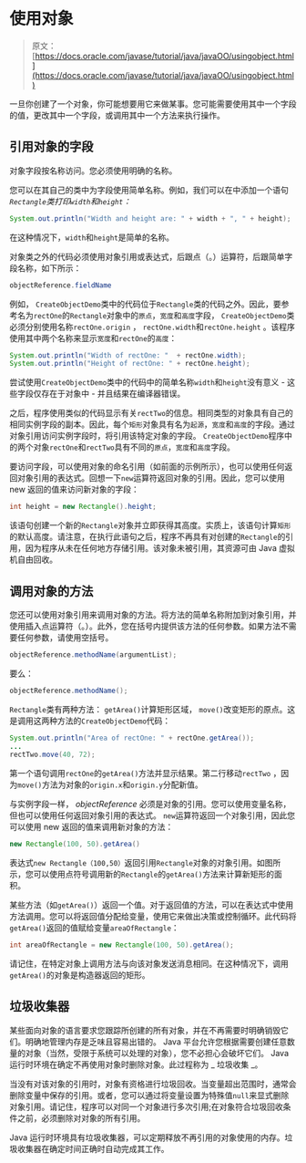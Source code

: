 # 使用对象

> 原文： [https://docs.oracle.com/javase/tutorial/java/javaOO/usingobject.html](https://docs.oracle.com/javase/tutorial/java/javaOO/usingobject.html)

一旦你创建了一个对象，你可能想要用它来做某事。您可能需要使用其中一个字段的值，更改其中一个字段，或调用其中一个方法来执行操作。

## 引用对象的字段

对象字段按名称访问。您必须使用明确的名称。

您可以在其自己的类中为字段使用简单名称。例如，我们可以在中添加一个语句 _`Rectangle`类打印`width`和`height`：_

```java
System.out.println("Width and height are: " + width + ", " + height);

```

在这种情况下，`width`和`height`是简单的名称。

对象类之外的代码必须使用对象引用或表达式，后跟点（。）运算符，后跟简单字段名称，如下所示：

```java
objectReference.fieldName

```

例如， `CreateObjectDemo`类中的代码位于`Rectangle`类的代码之外。因此，要参考名为`rectOne`的`Rectangle`对象中的`原点`，`宽度`和`高度`字段， `CreateObjectDemo`类必须分别使用名称`rectOne.origin` ， `rectOne.width`和`rectOne.height` 。该程序使用其中两个名称来显示`宽度`和`rectOne`的`高度`：

```java
System.out.println("Width of rectOne: "  + rectOne.width);
System.out.println("Height of rectOne: " + rectOne.height);

```

尝试使用`CreateObjectDemo`类中的代码中的简单名称`width`和`height`没有意义 - 这些字段仅存在于对象中 - 并且结果在编译器错误。

之后，程序使用类似的代码显示有关`rectTwo`的信息。相同类型的对象具有自己的相同实例字段的副本。因此，每个`矩形`对象具有名为`起源`，`宽度`和`高度`的字段。通过对象引用访问实例字段时，将引用该特定对象的字段。 `CreateObjectDemo`程序中的两个对象`rectOne`和`rectTwo`具有不同的`原点`，`宽度`和`高度`字段。

要访问字段，可以使用对象的命名引用（如前面的示例所示），也可以使用任何返回对象引用的表达式。回想一下`new`运算符返回对象的引用。因此，您可以使用 new 返回的值来访问新对象的字段：

```java
int height = new Rectangle().height;

```

该语句创建一个新的`Rectangle`对象并立即获得其高度。实质上，该语句计算`矩形`的默认高度。请注意，在执行此语句之后，程序不再具有对创建的`Rectangle`的引用，因为程序从未在任何地方存储引用。该对象未被引用，其资源可由 Java 虚拟机自由回收。

## 调用对象的方法

您还可以使用对象引用来调用对象的方法。将方法的简单名称附加到对象引用，并使用插入点运算符（。）。此外，您在括号内提供该方法的任何参数。如果方法不需要任何参数，请使用空括号。

```java
objectReference.methodName(argumentList);

```

要么：

```java
objectReference.methodName();

```

`Rectangle`类有两种方法： `getArea()`计算矩形区域， `move()`改变矩形的原点。这是调用这两种方法的`CreateObjectDemo`代码：

```java
System.out.println("Area of rectOne: " + rectOne.getArea());
...
rectTwo.move(40, 72);

```

第一个语句调用`rectOne`的`getArea()`方法并显示结果。第二行移动`rectTwo` ，因为`move()`方法为对象的`origin.x`和`origin.y`分配新值。

与实例字段一样， _objectReference_ 必须是对象的引用。您可以使用变量名称，但也可以使用任何返回对象引用的表达式。 `new`运算符返回一个对象引用，因此您可以使用 new 返回的值来调用新对象的方法：

```java
new Rectangle(100, 50).getArea()

```

表达式`new Rectangle（100,50）`返回引用`Rectangle`对象的对象引用。如图所示，您可以使用点符号调用新的`Rectangle`的`getArea()`方法来计算新矩形的面积。

某些方法（如`getArea()`）返回一个值。对于返回值的方法，可以在表达式中使用方法调用。您可以将返回值分配给变量，使用它来做出决策或控制循环。此代码将`getArea()`返回的值赋给变量`areaOfRectangle`：

```java
int areaOfRectangle = new Rectangle(100, 50).getArea();

```

请记住，在特定对象上调用方法与向该对象发送消息相同。在这种情况下，调用`getArea()`的对象是构造器返回的矩形。

## 垃圾收集器

某些面向对象的语言要求您跟踪所创建的所有对象，并在不再需要时明确销毁它们。明确地管理内存是乏味且容易出错的。 Java 平台允许您根据需要创建任意数量的对象（当然，受限于系统可以处理的对象），您不必担心会破坏它们。 Java 运行时环境在确定不再使用对象时删除对象。此过程称为 _ 垃圾收集 _。

当没有对该对象的引用时，对象有资格进行垃圾回收。当变量超出范围时，通常会删除变量中保存的引用。或者，您可以通过将变量设置为特殊值`null`来显式删除对象引用。请记住，程序可以对同一个对象进行多次引用;在对象符合垃圾回收条件之前，必须删除对对象的所有引用。

Java 运行时环境具有垃圾收集器，可以定期释放不再引用的对象使用的内存。垃圾收集器在确定时间正确时自动完成其工作。